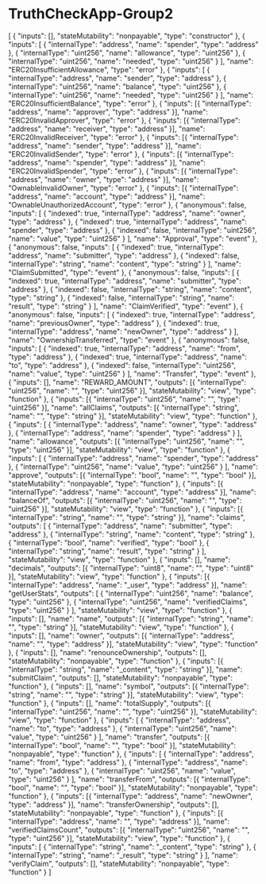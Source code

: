 # TruthCheckApp-Group2



[
  {
    "inputs": [],
    "stateMutability": "nonpayable",
    "type": "constructor"
  },
  {
    "inputs": [
      { "internalType": "address", "name": "spender", "type": "address" },
      { "internalType": "uint256", "name": "allowance", "type": "uint256" },
      { "internalType": "uint256", "name": "needed", "type": "uint256" }
    ],
    "name": "ERC20InsufficientAllowance",
    "type": "error"
  },
  {
    "inputs": [
      { "internalType": "address", "name": "sender", "type": "address" },
      { "internalType": "uint256", "name": "balance", "type": "uint256" },
      { "internalType": "uint256", "name": "needed", "type": "uint256" }
    ],
    "name": "ERC20InsufficientBalance",
    "type": "error"
  },
  {
    "inputs": [{ "internalType": "address", "name": "approver", "type": "address" }],
    "name": "ERC20InvalidApprover",
    "type": "error"
  },
  {
    "inputs": [{ "internalType": "address", "name": "receiver", "type": "address" }],
    "name": "ERC20InvalidReceiver",
    "type": "error"
  },
  {
    "inputs": [{ "internalType": "address", "name": "sender", "type": "address" }],
    "name": "ERC20InvalidSender",
    "type": "error"
  },
  {
    "inputs": [{ "internalType": "address", "name": "spender", "type": "address" }],
    "name": "ERC20InvalidSpender",
    "type": "error"
  },
  {
    "inputs": [{ "internalType": "address", "name": "owner", "type": "address" }],
    "name": "OwnableInvalidOwner",
    "type": "error"
  },
  {
    "inputs": [{ "internalType": "address", "name": "account", "type": "address" }],
    "name": "OwnableUnauthorizedAccount",
    "type": "error"
  },
  {
    "anonymous": false,
    "inputs": [
      { "indexed": true, "internalType": "address", "name": "owner", "type": "address" },
      { "indexed": true, "internalType": "address", "name": "spender", "type": "address" },
      { "indexed": false, "internalType": "uint256", "name": "value", "type": "uint256" }
    ],
    "name": "Approval",
    "type": "event"
  },
  {
    "anonymous": false,
    "inputs": [
      { "indexed": true, "internalType": "address", "name": "submitter", "type": "address" },
      { "indexed": false, "internalType": "string", "name": "content", "type": "string" }
    ],
    "name": "ClaimSubmitted",
    "type": "event"
  },
  {
    "anonymous": false,
    "inputs": [
      { "indexed": true, "internalType": "address", "name": "submitter", "type": "address" },
      { "indexed": false, "internalType": "string", "name": "content", "type": "string" },
      { "indexed": false, "internalType": "string", "name": "result", "type": "string" }
    ],
    "name": "ClaimVerified",
    "type": "event"
  },
  {
    "anonymous": false,
    "inputs": [
      { "indexed": true, "internalType": "address", "name": "previousOwner", "type": "address" },
      { "indexed": true, "internalType": "address", "name": "newOwner", "type": "address" }
    ],
    "name": "OwnershipTransferred",
    "type": "event"
  },
  {
    "anonymous": false,
    "inputs": [
      { "indexed": true, "internalType": "address", "name": "from", "type": "address" },
      { "indexed": true, "internalType": "address", "name": "to", "type": "address" },
      { "indexed": false, "internalType": "uint256", "name": "value", "type": "uint256" }
    ],
    "name": "Transfer",
    "type": "event"
  },
  {
    "inputs": [],
    "name": "REWARD_AMOUNT",
    "outputs": [{ "internalType": "uint256", "name": "", "type": "uint256" }],
    "stateMutability": "view",
    "type": "function"
  },
  {
    "inputs": [{ "internalType": "uint256", "name": "", "type": "uint256" }],
    "name": "allClaims",
    "outputs": [{ "internalType": "string", "name": "", "type": "string" }],
    "stateMutability": "view",
    "type": "function"
  },
  {
    "inputs": [
      { "internalType": "address", "name": "owner", "type": "address" },
      { "internalType": "address", "name": "spender", "type": "address" }
    ],
    "name": "allowance",
    "outputs": [{ "internalType": "uint256", "name": "", "type": "uint256" }],
    "stateMutability": "view",
    "type": "function"
  },
  {
    "inputs": [
      { "internalType": "address", "name": "spender", "type": "address" },
      { "internalType": "uint256", "name": "value", "type": "uint256" }
    ],
    "name": "approve",
    "outputs": [{ "internalType": "bool", "name": "", "type": "bool" }],
    "stateMutability": "nonpayable",
    "type": "function"
  },
  {
    "inputs": [{ "internalType": "address", "name": "account", "type": "address" }],
    "name": "balanceOf",
    "outputs": [{ "internalType": "uint256", "name": "", "type": "uint256" }],
    "stateMutability": "view",
    "type": "function"
  },
  {
    "inputs": [{ "internalType": "string", "name": "", "type": "string" }],
    "name": "claims",
    "outputs": [
      { "internalType": "address", "name": "submitter", "type": "address" },
      { "internalType": "string", "name": "content", "type": "string" },
      { "internalType": "bool", "name": "verified", "type": "bool" },
      { "internalType": "string", "name": "result", "type": "string" }
    ],
    "stateMutability": "view",
    "type": "function"
  },
  {
    "inputs": [],
    "name": "decimals",
    "outputs": [{ "internalType": "uint8", "name": "", "type": "uint8" }],
    "stateMutability": "view",
    "type": "function"
  },
  {
    "inputs": [{ "internalType": "address", "name": "_user", "type": "address" }],
    "name": "getUserStats",
    "outputs": [
      { "internalType": "uint256", "name": "balance", "type": "uint256" },
      { "internalType": "uint256", "name": "verifiedClaims", "type": "uint256" }
    ],
    "stateMutability": "view",
    "type": "function"
  },
  {
    "inputs": [],
    "name": "name",
    "outputs": [{ "internalType": "string", "name": "", "type": "string" }],
    "stateMutability": "view",
    "type": "function"
  },
  {
    "inputs": [],
    "name": "owner",
    "outputs": [{ "internalType": "address", "name": "", "type": "address" }],
    "stateMutability": "view",
    "type": "function"
  },
  {
    "inputs": [],
    "name": "renounceOwnership",
    "outputs": [],
    "stateMutability": "nonpayable",
    "type": "function"
  },
  {
    "inputs": [{ "internalType": "string", "name": "_content", "type": "string" }],
    "name": "submitClaim",
    "outputs": [],
    "stateMutability": "nonpayable",
    "type": "function"
  },
  {
    "inputs": [],
    "name": "symbol",
    "outputs": [{ "internalType": "string", "name": "", "type": "string" }],
    "stateMutability": "view",
    "type": "function"
  },
  {
    "inputs": [],
    "name": "totalSupply",
    "outputs": [{ "internalType": "uint256", "name": "", "type": "uint256" }],
    "stateMutability": "view",
    "type": "function"
  },
  {
    "inputs": [
      { "internalType": "address", "name": "to", "type": "address" },
      { "internalType": "uint256", "name": "value", "type": "uint256" }
    ],
    "name": "transfer",
    "outputs": [{ "internalType": "bool", "name": "", "type": "bool" }],
    "stateMutability": "nonpayable",
    "type": "function"
  },
  {
    "inputs": [
      { "internalType": "address", "name": "from", "type": "address" },
      { "internalType": "address", "name": "to", "type": "address" },
      { "internalType": "uint256", "name": "value", "type": "uint256" }
    ],
    "name": "transferFrom",
    "outputs": [{ "internalType": "bool", "name": "", "type": "bool" }],
    "stateMutability": "nonpayable",
    "type": "function"
  },
  {
    "inputs": [{ "internalType": "address", "name": "newOwner", "type": "address" }],
    "name": "transferOwnership",
    "outputs": [],
    "stateMutability": "nonpayable",
    "type": "function"
  },
  {
    "inputs": [{ "internalType": "address", "name": "", "type": "address" }],
    "name": "verifiedClaimsCount",
    "outputs": [{ "internalType": "uint256", "name": "", "type": "uint256" }],
    "stateMutability": "view",
    "type": "function"
  },
  {
    "inputs": [
      { "internalType": "string", "name": "_content", "type": "string" },
      { "internalType": "string", "name": "_result", "type": "string" }
    ],
    "name": "verifyClaim",
    "outputs": [],
    "stateMutability": "nonpayable",
    "type": "function"
  }
]
